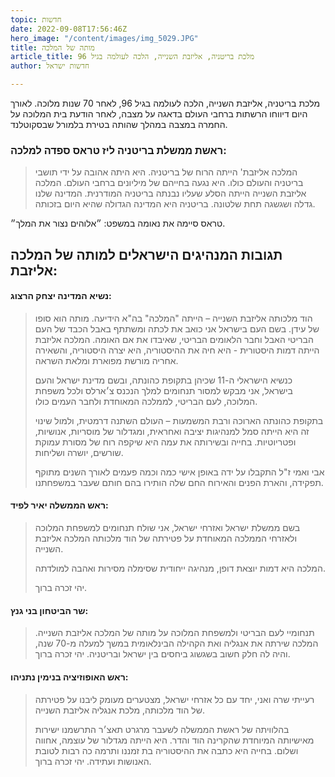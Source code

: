 ```yaml
---
topic: חדשות
date: 2022-09-08T17:56:46Z
hero_image: "/content/images/img_5029.JPG"
title: מותה של המלכה
article_title: מלכת בריטניה, אליזבת השנייה, הלכה לעולמה בגיל 96
author: חדשות ישראל

---
```

מלכת בריטניה, אליזבת השנייה, הלכה לעולמה בגיל 96, לאחר 70 שנות מלוכה. לאורך היום דיווחו הרשתות ברחבי העולם בדאגה על מצבה, לאחר הודעת בית המלוכה על החמרה במצבה במהלך שהותה בטירת בלמורל שבסקוטלנד.

### ראשת ממשלת בריטניה ליז טראס ספדה למלכה:

> המלכה אליזבת' הייתה הרוח של בריטניה. היא היתה אהובה על ידי תושבי בריטניה והעולם כולו. היא נגעה בחייהם של מיליונים ברחבי העולם. המלכה אליזבת השנייה הייתה הסלע שעליו נבנתה בריטניה המודרנית. המדינה שלנו גדלה ושגשגה תחת שלטונה. בריטניה היא המדינה הגדולה שהיא היום בזכותה.

טראס סיימה את נאומה במשפט: ״אלוהים נצור את המלך״.

## תגובות המנהיגים הישראלים למותה של המלכה אליזבת:

#### נשיא המדינה יצחק הרצוג:

> הוד מלכותה אליזבת השנייה – הייתה "המלכה" בה"א הידיעה. מותה הוא סופו של עידן. בשם העם בישראל אני כואב את לכתה ומשתתף באבל הכבד של העם הבריטי האבל וחבר הלאומים הבריטי, שאיבדו את אם האומה. המלכה אליזבת הייתה דמות היסטורית - היא חיה את ההיסטוריה, היא יצרה היסטוריה, והשאירה אחריה מורשת מפוארת ומלאת השראה.
>
> כנשיא הישראלי ה-11 שכיהן בתקופת כהונתה, ובשם מדינת ישראל והעם בישראל, אני מבקש למסור תנחומים למלך הנכנס צ׳ארלס ולכל משפחת המלוכה, לעם הבריטי, לממלכה המאוחדת ולחבר העמים כולו.
>
> בתקופת כהונתה הארוכה ורבת המשמעות – העולם השתנה דרמטית, ולמול שינוי זה היא הייתה סמל למנהיגות יציבה ואחראית, ומגדלור של מוסריות, אנושיות, ופטריוטיות. בחייה ובשירותה את עמה היא שיקפה רוח של מסורת עמוקת שורשים, יושרה ושליחות.
>
> אבי ואמי ז"ל התקבלו על ידה באופן אישי כמה וכמה פעמים לאורך השנים מתוקף תפקידה, והארת הפנים והאירוח החם שלה הותירו בהם חותם שעבר במשפחתנו.

#### ראש הממשלה יאיר לפיד:

> בשם ממשלת ישראל ואזרחי ישראל, אני שולח תנחומים למשפחת המלוכה ולאזרחי הממלכה המאוחדת על פטירתה של הוד מלכותה המלכה אליזבת השנייה.
>
> המלכה היא דמות יוצאת דופן, מנהיגה ייחודית שסימלה מסירות ואהבה למולדתה.
>
> יהי זכרה ברוך.

#### שר הביטחון בני גנץ:

> תנחומיי לעם הבריטי ולמשפחת המלוכה על מותה של המלכה אליזבת השנייה. המלכה שירתה את אנגליה ואת הקהילה הבינלאומית במשך למעלה מ-70 שנה, והיה לה חלק חשוב בשגשוג ביחסים בין ישראל ובריטניה. יהי זכרה ברוך.

#### ראש האופוזיציה בנימין נתניהו:

> רעייתי שרה ואני, יחד עם כל אזרחי ישראל, מצטערים מעומק ליבנו על פטירתה של הוד מלכותה, מלכת אנגליה אליזבת השנייה.
>
> בהלוויתה של ראשת הממשלה לשעבר מרגרט תאצ׳ר התרשמנו ישירות מאישיותה המיוחדת שהקרינה הוד והדר. היא הייתה מגדלור של עוצמה, אחווה ושלום. בחייה היא כתבה את ההיסטוריה בת זמננו ותרמה כה רבות לטובת האנושות ועתידה. יהי זכרה ברוך.